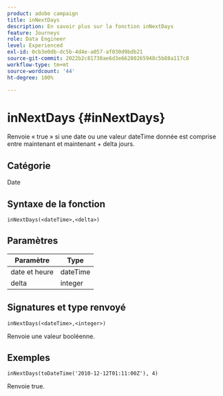```yaml
---
product: adobe campaign
title: inNextDays
description: En savoir plus sur la fonction inNextDays
feature: Journeys
role: Data Engineer
level: Experienced
exl-id: 0cb3e0db-dc5b-4d4e-a057-af030d9bdb21
source-git-commit: 2022b2c81738ae6d3e66280265948c5b88a117c8
workflow-type: tm+mt
source-wordcount: '44'
ht-degree: 100%

---
```


# inNextDays {#inNextDays}

Renvoie « true » si une date ou une valeur dateTime donnée est comprise entre maintenant et maintenant + delta jours.

## Catégorie

Date

## Syntaxe de la fonction

`inNextDays(<dateTime>,<delta>)`

## Paramètres

| Paramètre | Type |
|-----------|------------------|
| date et heure | dateTime |
| delta | integer |

## Signatures et type renvoyé

`inNextDays(<dateTime>,<integer>)`

Renvoie une valeur booléenne.

## Exemples

`inNextDays(toDateTime('2010-12-12T01:11:00Z'), 4)`

Renvoie true.
